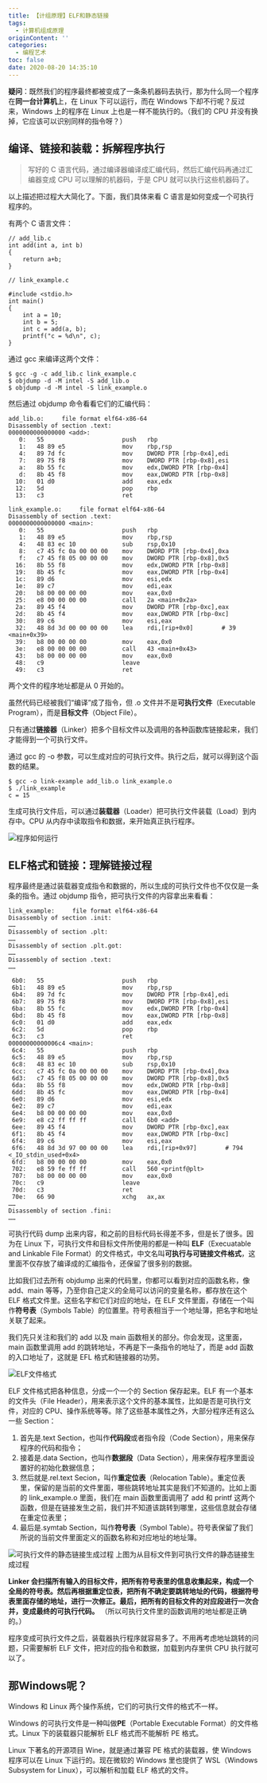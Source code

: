 ```yaml
---
title: 【计组原理】ELF和静态链接
tags:
  - 计算机组成原理
originContent: ''
categories:
  - 编程艺术
toc: false
date: 2020-08-20 14:35:10
---
```


**疑问**：既然我们的程序最终都被变成了一条条机器码去执行，那为什么同一个程序在**同一台计算机**上，在 Linux 下可以运行，而在 Windows 下却不行呢？反过来，Windows 上的程序在 Linux 上也是一样不能执行的。（我们的 CPU 并没有换掉，它应该可以识别同样的指令呀？）

<!--more-->

## 编译、链接和装载：拆解程序执行

> 写好的 C 语言代码，通过编译器编译成汇编代码，然后汇编代码再通过汇编器变成 CPU 可以理解的机器码，于是 CPU 就可以执行这些机器码了。

以上描述把过程大大简化了。下面，我们具体来看 C 语言是如何变成一个可执行程序的。

有两个 C 语言文件：
```
// add_lib.c
int add(int a, int b)
{
    return a+b;
}
```

```
// link_example.c

#include <stdio.h>
int main()
{
    int a = 10;
    int b = 5;
    int c = add(a, b);
    printf("c = %d\n", c);
}
```

通过 gcc 来编译这两个文件：
```
$ gcc -g -c add_lib.c link_example.c
$ objdump -d -M intel -S add_lib.o
$ objdump -d -M intel -S link_example.o
```

然后通过 objdump 命令看看它们的汇编代码：
```
add_lib.o:     file format elf64-x86-64
Disassembly of section .text:
0000000000000000 <add>:
   0:   55                      push   rbp
   1:   48 89 e5                mov    rbp,rsp
   4:   89 7d fc                mov    DWORD PTR [rbp-0x4],edi
   7:   89 75 f8                mov    DWORD PTR [rbp-0x8],esi
   a:   8b 55 fc                mov    edx,DWORD PTR [rbp-0x4]
   d:   8b 45 f8                mov    eax,DWORD PTR [rbp-0x8]
  10:   01 d0                   add    eax,edx
  12:   5d                      pop    rbp
  13:   c3                      ret    
```

```
link_example.o:     file format elf64-x86-64
Disassembly of section .text:
0000000000000000 <main>:
   0:   55                      push   rbp
   1:   48 89 e5                mov    rbp,rsp
   4:   48 83 ec 10             sub    rsp,0x10
   8:   c7 45 fc 0a 00 00 00    mov    DWORD PTR [rbp-0x4],0xa
   f:   c7 45 f8 05 00 00 00    mov    DWORD PTR [rbp-0x8],0x5
  16:   8b 55 f8                mov    edx,DWORD PTR [rbp-0x8]
  19:   8b 45 fc                mov    eax,DWORD PTR [rbp-0x4]
  1c:   89 d6                   mov    esi,edx
  1e:   89 c7                   mov    edi,eax
  20:   b8 00 00 00 00          mov    eax,0x0
  25:   e8 00 00 00 00          call   2a <main+0x2a>
  2a:   89 45 f4                mov    DWORD PTR [rbp-0xc],eax
  2d:   8b 45 f4                mov    eax,DWORD PTR [rbp-0xc]
  30:   89 c6                   mov    esi,eax
  32:   48 8d 3d 00 00 00 00    lea    rdi,[rip+0x0]        # 39 <main+0x39>
  39:   b8 00 00 00 00          mov    eax,0x0
  3e:   e8 00 00 00 00          call   43 <main+0x43>
  43:   b8 00 00 00 00          mov    eax,0x0
  48:   c9                      leave  
  49:   c3                      ret    
```

两个文件的程序地址都是从 0 开始的。

虽然代码已经被我们“编译”成了指令，但 .o 文件并不是**可执行文件**（Executable Program），而是**目标文件**（Object File）。

只有通过**链接器**（Linker）把多个目标文件以及调用的各种函数库链接起来，我们才能得到一个可执行文件。

通过 gcc 的 -o 参数，可以生成对应的可执行文件。执行之后，就可以得到这个函数的结果。
```
$ gcc -o link-example add_lib.o link_example.o
$ ./link_example
c = 15
```

生成可执行文件后，可以通过**装载器**（Loader）把可执行文件装载（Load）到内存中。CPU 从内存中读取指令和数据，来开始真正执行程序。

![程序如何运行](http://m.qpic.cn/psc?/V11Tp57c2B9kPO/bqQfVz5yrrGYSXMvKr.cqYbagyN1HwPM*Kd9xBSPQHCD6Ut9RkqLX1s.QLWFbBM7APkXv1Lf6nVs3b1qcKr5bUjuzofhLhRRvMGwjq4xm7I!/b&bo=2wQ4BAAAAAABB8M!&rf=viewer_4)

## ELF格式和链接：理解链接过程

程序最终是通过装载器变成指令和数据的，所以生成的可执行文件也不仅仅是一条条的指令。通过 objdump 指令，把可执行文件的内容拿出来看看：
```
link_example:     file format elf64-x86-64
Disassembly of section .init:
……
Disassembly of section .plt:
……
Disassembly of section .plt.got:
……
Disassembly of section .text:
……

 6b0:   55                      push   rbp
 6b1:   48 89 e5                mov    rbp,rsp
 6b4:   89 7d fc                mov    DWORD PTR [rbp-0x4],edi
 6b7:   89 75 f8                mov    DWORD PTR [rbp-0x8],esi
 6ba:   8b 55 fc                mov    edx,DWORD PTR [rbp-0x4]
 6bd:   8b 45 f8                mov    eax,DWORD PTR [rbp-0x8]
 6c0:   01 d0                   add    eax,edx
 6c2:   5d                      pop    rbp
 6c3:   c3                      ret    
00000000000006c4 <main>:
 6c4:   55                      push   rbp
 6c5:   48 89 e5                mov    rbp,rsp
 6c8:   48 83 ec 10             sub    rsp,0x10
 6cc:   c7 45 fc 0a 00 00 00    mov    DWORD PTR [rbp-0x4],0xa
 6d3:   c7 45 f8 05 00 00 00    mov    DWORD PTR [rbp-0x8],0x5
 6da:   8b 55 f8                mov    edx,DWORD PTR [rbp-0x8]
 6dd:   8b 45 fc                mov    eax,DWORD PTR [rbp-0x4]
 6e0:   89 d6                   mov    esi,edx
 6e2:   89 c7                   mov    edi,eax
 6e4:   b8 00 00 00 00          mov    eax,0x0
 6e9:   e8 c2 ff ff ff          call   6b0 <add>
 6ee:   89 45 f4                mov    DWORD PTR [rbp-0xc],eax
 6f1:   8b 45 f4                mov    eax,DWORD PTR [rbp-0xc]
 6f4:   89 c6                   mov    esi,eax
 6f6:   48 8d 3d 97 00 00 00    lea    rdi,[rip+0x97]        # 794 <_IO_stdin_used+0x4>
 6fd:   b8 00 00 00 00          mov    eax,0x0
 702:   e8 59 fe ff ff          call   560 <printf@plt>
 707:   b8 00 00 00 00          mov    eax,0x0
 70c:   c9                      leave  
 70d:   c3                      ret    
 70e:   66 90                   xchg   ax,ax
……
Disassembly of section .fini:
……
```

可执行代码 dump 出来内容，和之前的目标代码长得差不多，但是长了很多。因为在 Linux 下，可执行文件和目标文件所使用的都是一种叫 **ELF**（Execuatable and Linkable File Format）的文件格式，中文名叫**可执行与可链接文件格式**，这里面不仅存放了编译成的汇编指令，还保留了很多别的数据。

比如我们过去所有 objdump 出来的代码里，你都可以看到对应的函数名称，像 add、main 等等，乃至你自己定义的全局可以访问的变量名称，都存放在这个 ELF 格式文件里。这些名字和它们对应的地址，在 ELF 文件里面，存储在一个叫作**符号表**（Symbols Table）的位置里。符号表相当于一个地址簿，把名字和地址关联了起来。

我们先只关注和我们的 add 以及 main 函数相关的部分。你会发现，这里面，main 函数里调用 add 的跳转地址，不再是下一条指令的地址了，而是 add 函数的入口地址了，这就是 EFL 格式和链接器的功劳。

![ELF文件格式](http://m.qpic.cn/psc?/V11Tp57c2B9kPO/bqQfVz5yrrGYSXMvKr.cqXUDJrefG61azHLrxdp8gHRPLqU0xSP.yB3NjNaU2qcCKhlkj2tNdtqkNMdEtP9KP0wCLtaaPkXD*bZCTa*fNPY!/b&bo=GAg4BAAAAAABBww!&rf=viewer_4)

ELF 文件格式把各种信息，分成一个一个的 Section 保存起来。ELF 有一个基本的文件头（File Header），用来表示这个文件的基本属性，比如是否是可执行文件，对应的 CPU、操作系统等等。除了这些基本属性之外，大部分程序还有这么一些 Section：
1. 首先是.text Section，也叫作**代码段**或者指令段（Code Section），用来保存程序的代码和指令；
2. 接着是.data Section，也叫作**数据段**（Data Section），用来保存程序里面设置好的初始化数据信息；
3. 然后就是.rel.text Secion，叫作**重定位表**（Relocation Table）。重定位表里，保留的是当前的文件里面，哪些跳转地址其实是我们不知道的。比如上面的 link_example.o 里面，我们在 main 函数里面调用了 add 和 printf 这两个函数，但是在链接发生之前，我们并不知道该跳转到哪里，这些信息就会存储在重定位表里；
4. 最后是.symtab Section，叫作**符号表**（Symbol Table）。符号表保留了我们所说的当前文件里面定义的函数名称和对应地址的地址簿。

![可执行文件的静态链接生成过程](http://m.qpic.cn/psc?/V11Tp57c2B9kPO/TmEUgtj9EK6.7V8ajmQrEFN304GFpOj0qzuyZH88fWXDSmGIwCWKLrkGduDn49hUXy96ahhnT1okkd.Q*n3TY9*qumC6NBfXwueVYcBL1W0!/b&bo=dwY4BAAAAAABF30!&rf=viewer_4)
上图为从目标文件到可执行文件的静态链接生成过程

**Linker 会扫描所有输入的目标文件，把所有符号表里的信息收集起来，构成一个全局的符号表。然后再根据重定位表，把所有不确定要跳转地址的代码，根据符号表里面存储的地址，进行一次修正。最后，把所有的目标文件的对应段进行一次合并，变成最终的可执行代码。**
（所以可执行文件里的函数调用的地址都是正确的。）

程序变成可执行文件之后，装载器执行程序就容易多了。不用再考虑地址跳转的问题，只需要解析 ELF 文件，把对应的指令和数据，加载到内存里供 CPU 执行就可以了。

## 那Windows呢？

Windows 和 Linux 两个操作系统，它们的可执行文件的格式不一样。

Windows 的可执行文件是一种叫做**PE**（Portable Executable Format）的文件格式。Linux 下的装载器只能解析 ELF 格式而不能解析 PE 格式。

Linux 下著名的开源项目 Wine，就是通过兼容 PE 格式的装载器，使 Windows 程序可以在 Linux 下运行的。现在微软的 Windows 里也提供了 WSL（Windows Subsystem for Linux），可以解析和加载 ELF 格式的文件。

